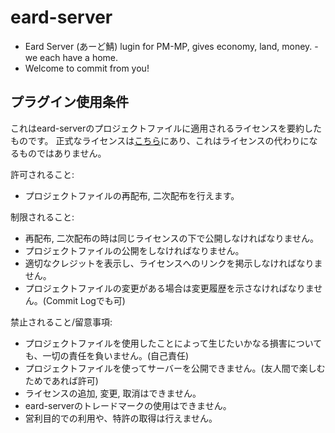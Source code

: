 # eard-server
- Eard Server (あーど鯖) lugin for PM-MP, gives economy, land, money. - we each have a home.
- Welcome to commit from you!

## プラグイン使用条件
これはeard-serverのプロジェクトファイルに適用されるライセンスを要約したものです。
正式なライセンスは[こちら](/LICENSE.md)にあり、これはライセンスの代わりになるものではありません。

許可されること:
- プロジェクトファイルの再配布, 二次配布を行えます。

制限されること:
- 再配布, 二次配布の時は同じライセンスの下で公開しなければなりません。
- プロジェクトファイルの公開をしなければなりません。
- 適切なクレジットを表示し、ライセンスへのリンクを掲示しなければなりません。
- プロジェクトファイルの変更がある場合は変更履歴を示さなければなりません。(Commit Logでも可)

禁止されること/留意事項:
- プロジェクトファイルを使用したことによって生じたいかなる損害についても、一切の責任を負いません。(自己責任)
- プロジェクトファイルを使ってサーバーを公開できません。(友人間で楽しむためであれば許可)
- ライセンスの追加, 変更, 取消はできません。
- eard-serverのトレードマークの使用はできません。
- 営利目的での利用や、特許の取得は行えません。
